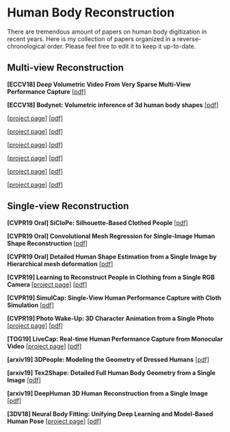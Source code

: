 # Human Body Reconstruction 

There are tremendous amount of papers on human body digitization in recent years. Here is my collection of papers organized in a reverse-chronological order. Please feel free to edit it to keep it up-to-date. 

## Multi-view Reconstruction
<b>[ECCV18] Deep Volumetric Video From Very Sparse Multi-View Performance Capture</b> [[pdf]](http://chenweikai.github.io/papers/[ECCV18]Deep%20Volumetric%20Video%20From%20Very%20Sparse%20Multi-View%20Performance%20Capture.pdf)

<b>[ECCV18] Bodynet: Volumetric inference of 3d human body shapes</b> [[pdf]](http://openaccess.thecvf.com/content_ECCV_2018/papers/Gul_Varol_BodyNet_Volumetric_Inference_ECCV_2018_paper.pdf)

<b></b> [[project page]]() [[pdf]]()

<b></b> [[project page]]() [[pdf]]()

<b></b> [[project page]]() [[pdf]]()

<b></b> [[project page]]() [[pdf]]()

<b></b> [[project page]]() [[pdf]]()

<b></b> [[project page]]() [[pdf]]()

## Single-view Reconstruction

<b>[CVPR19 Oral] SiCloPe: Silhouette-Based Clothed People </b>[[pdf]](https://arxiv.org/pdf/1901.00049.pdf)

<b>[CVPR19 Oral] Convolutional Mesh Regression for Single-Image Human Shape Reconstruction</b> [[pdf]](http://www.cis.upenn.edu/~kostas/mypub.dir/kolotouros19cvpr.pdf)

<b>[CVPR19 Oral] Detailed Human Shape Estimation from a Single Image by Hierarchical mesh deformation</b> [[pdf]](https://arxiv.org/pdf/1904.10506.pdf)

<b>[CVPR19] Learning to Reconstruct People in Clothing from a Single RGB Camera </b> [[project page]](https://virtualhumans.mpi-inf.mpg.de/octopus/) [[pdf]](https://arxiv.org/pdf/1903.05885.pdf)

<b>[CVPR19] SimulCap: Single-View Human Performance Capture with Cloth Simulation</b> [[pdf]](https://arxiv.org/abs/1903.06323)

<b>[CVPR19] Photo Wake-Up: 3D Character Animation from a Single Photo</b> [[project page]](https://grail.cs.washington.edu/projects/wakeup/) [[pdf]](https://arxiv.org/abs/1812.02246)

<b>[TOG19] LiveCap: Real-time Human Performance Capture from Monocular Video</b> [[project page]](https://gvv.mpi-inf.mpg.de/projects/LiveCap/) [[pdf]](https://gvv.mpi-inf.mpg.de/projects/LiveCap/data/livecap.pdf)

<b>[arxiv19] 3DPeople: Modeling the Geometry of Dressed Humans</b> [[pdf]](https://arxiv.org/pdf/1904.04571.pdf)

<b>[arxiv19] Tex2Shape: Detailed Full Human Body Geometry from a Single Image</b> [[pdf]](https://arxiv.org/pdf/1904.08645.pdf)

<b>[arxiv19] DeepHuman 3D Human Reconstruction from a Single Image</b> [[pdf]](http://www.liuyebin.com/deephuman/assets/DeepHuman.pdf)

<b>[3DV18] Neural Body Fitting: Unifying Deep Learning and Model-Based Human Pose</b> [[project page]]() [[pdf]]()

